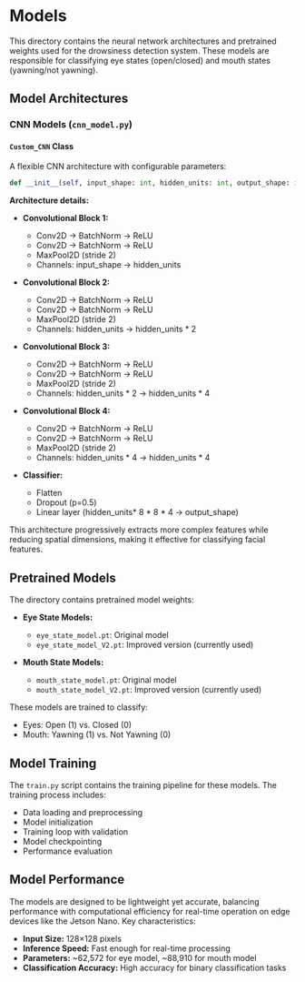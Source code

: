 # Models

This directory contains the neural network architectures and pretrained weights used for the drowsiness detection system. These models are responsible for classifying eye states (open/closed) and mouth states (yawning/not yawning).

## Model Architectures

### CNN Models (`cnn_model.py`)

#### `Custom_CNN` Class

A flexible CNN architecture with configurable parameters:

```python
def __init__(self, input_shape: int, hidden_units: int, output_shape: int):
```

**Architecture details:**
- **Convolutional Block 1:**
  - Conv2D → BatchNorm → ReLU
  - Conv2D → BatchNorm → ReLU
  - MaxPool2D (stride 2)
  - Channels: input_shape → hidden_units

- **Convolutional Block 2:**
  - Conv2D → BatchNorm → ReLU
  - Conv2D → BatchNorm → ReLU
  - MaxPool2D (stride 2)
  - Channels: hidden_units → hidden_units * 2

- **Convolutional Block 3:**
  - Conv2D → BatchNorm → ReLU
  - Conv2D → BatchNorm → ReLU
  - MaxPool2D (stride 2)
  - Channels: hidden_units * 2 → hidden_units * 4

- **Convolutional Block 4:**
  - Conv2D → BatchNorm → ReLU
  - Conv2D → BatchNorm → ReLU
  - MaxPool2D (stride 2)
  - Channels: hidden_units * 4 → hidden_units * 4

- **Classifier:**
  - Flatten
  - Dropout (p=0.5)
  - Linear layer (hidden_units* 8 * 8 * 4 → output_shape)

This architecture progressively extracts more complex features while reducing spatial dimensions, making it effective for classifying facial features.




## Pretrained Models

The directory contains pretrained model weights:

- **Eye State Models:**
  - `eye_state_model.pt`: Original model
  - `eye_state_model_V2.pt`: Improved version (currently used)

- **Mouth State Models:**
  - `mouth_state_model.pt`: Original model
  - `mouth_state_model_V2.pt`: Improved version (currently used)

These models are trained to classify:
- Eyes: Open (1) vs. Closed (0)
- Mouth: Yawning (1) vs. Not Yawning (0)

## Model Training

The `train.py` script contains the training pipeline for these models. The training process includes:

- Data loading and preprocessing
- Model initialization
- Training loop with validation
- Model checkpointing
- Performance evaluation





## Model Performance

The models are designed to be lightweight yet accurate, balancing performance with computational efficiency for real-time operation on edge devices like the Jetson Nano. Key characteristics:

- **Input Size:** 128×128 pixels
- **Inference Speed:** Fast enough for real-time processing
- **Parameters:** ~62,572 for eye model, ~88,910 for mouth model
- **Classification Accuracy:** High accuracy for binary classification tasks

